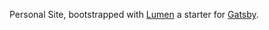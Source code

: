 Personal Site, bootstrapped with [Lumen](https://github.com/wpioneer/gatsby-starter-lumen) a starter for [Gatsby](https://github.com/gatsbyjs/gatsby).
